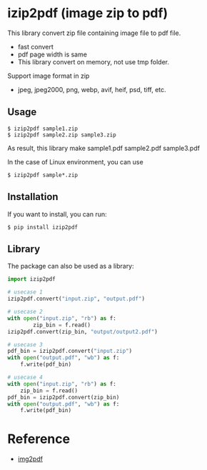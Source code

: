 izip2pdf (image zip to pdf)
=======
This library convert zip file containing image file to pdf file.
- fast convert
- pdf page width is same
- This library convert on memory, not use tmp folder.

Support image format in zip
- jpeg, jpeg2000, png,  webp, avif, heif, psd, tiff, etc.

Usage
-----

	$ izip2pdf sample1.zip
    $ izip2pdf sample2.zip sample3.zip


As result, this library make sample1.pdf sample2.pdf sample3.pdf

In the case of Linux environment, you can use

	$ izip2pdf sample*.zip

Installation
------------

If you want to install, you can run:

	$ pip install izip2pdf

Library
-------

The package can also be used as a library:

```python
import izip2pdf

# usecase 1
izip2pdf.convert("input.zip", "output.pdf")

# usecase 2
with open("input.zip", "rb") as f:
        zip_bin = f.read()
izip2pdf.convert(zip_bin, "output/output2.pdf")

# usecase 3
pdf_bin = izip2pdf.convert("input.zip")
with open("output.pdf", "wb") as f:
    f.write(pdf_bin)

# usecase 4
with open("input.zip", "rb") as f:
    zip_bin = f.read()
pdf_bin = izip2pdf.convert(zip_bin)
with open("output.pdf", "wb") as f:
    f.write(pdf_bin)
```


# Reference
- [img2pdf](https://github.com/myollie/img2pdf)